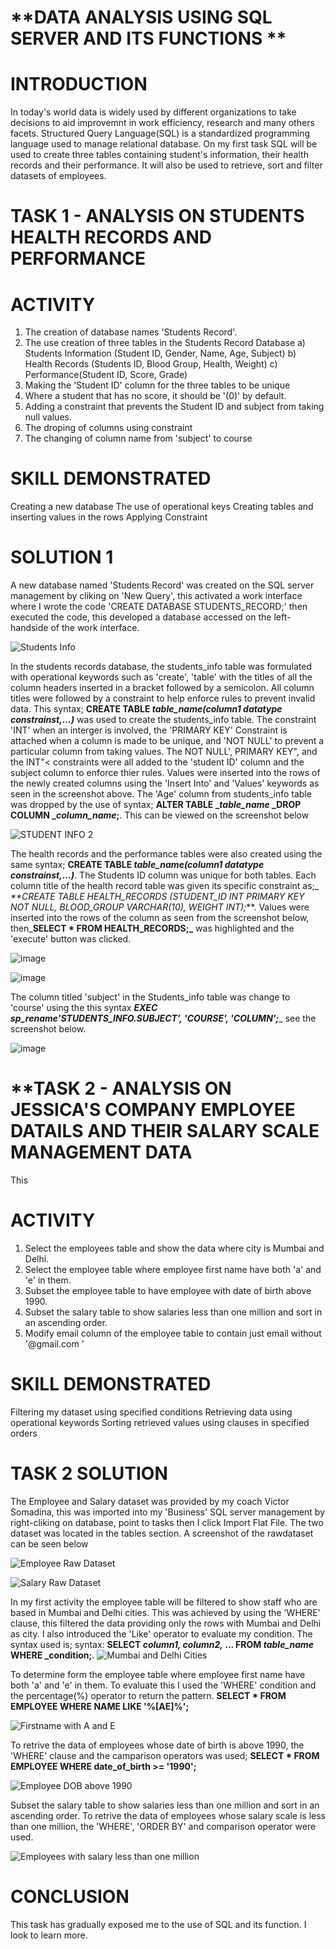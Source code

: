 # **DATA ANALYSIS USING SQL SERVER AND ITS FUNCTIONS **
 
# **INTRODUCTION**
In today's world data is widely used by different organizations to take decisions to aid improvemnt in work efficiency, research and many others facets. Structured Query Language(SQL) is a standardized programming language used to manage relational database. On my first task SQL will be used to create three tables containing student's information, their health records and their performance. It will also be used to retrieve, sort and filter datasets of employees.

# **TASK 1 - ANALYSIS ON STUDENTS HEALTH RECORDS AND PERFORMANCE**

# **ACTIVITY**
1. The creation of database names 'Students Record'.
2. The use creation of three tables in the Students Record Database
     a) Students Information (Student ID, Gender, Name, Age, Subject)
     b) Health Records (Students ID, Blood Group, Health, Weight)
     c) Performance(Student ID, Score, Grade)
4. Making the 'Student ID' column for the three tables to be unique 
5. Where a student that has no score, it should be '(0)' by default.
6. Adding a constraint that prevents the Student ID and subject from taking null values.
7. The droping of columns using constraint
8. The changing of column name from 'subject' to course

# **SKILL DEMONSTRATED**
Creating a new database
The use of operational keys
Creating tables and inserting values in the rows
Applying Constraint

# SOLUTION 1
A new database named 'Students Record' was created on the SQL server management by cliking on 'New Query', this activated a work interface where I wrote the code 'CREATE DATABASE STUDENTS_RECORD;' then executed the code, this developed a database accessed on the left-handside of the work interface. 

![Students Info](https://github.com/Jessie-Watt/Data-analysis-of-student-s-information-health-record-and-their-performance-using-SQL./assets/140435577/4c97c102-ab9d-458e-9bf1-f6ed374a741d)


In the students records database, the students_info table was formulated with operational keywords such as 'create', 'table' with the titles of all the column headers inserted in a bracket followed by a semicolon. All column titles were followed by a constraint to help enforce rules to prevent invalid data. This syntax; **CREATE TABLE _table_name(column1 datatype constrainst,...)_** was used to create the students_info table. The constraint 'INT' when an interger is involved, the 'PRIMARY KEY' Constraint is attached when a column is made to be unique, and 'NOT NULL' to prevent a particular column from taking values. The NOT NULL', PRIMARY KEY", and the INT"< constraints were all added to the 'student ID' column and the subject column to enforce thier rules. Values were inserted into the rows of the newly created columns using the 'Insert Into' and 'Values' keywords as seen in the screenshot above. The 'Age' column from students_info table was dropped by the use of syntax; **ALTER TABLE __table_name_ _DROP COLUMN __column_name_;**. This can be viewed on the screenshot below


![STUDENT INFO 2](https://github.com/Jessie-Watt/Data-analysis-of-student-s-information-health-record-and-their-performance-using-SQL./assets/140435577/9bb5c574-91cf-49a9-a5e6-494a74165ef8)

The health records and the performance tables were also created using the same syntax; **CREATE TABLE _table_name(column1 datatype constrainst,...)_**. The Students ID column was unique for both tables. Each column title of the health record table was given its specific constraint as;_ _**CREATE TABLE_ _HEALTH_RECORDS (STUDENT_ID INT PRIMARY KEY NOT NULL, BLOOD_GROUP VARCHAR(10), WEIGHT INT);_**. Values were inserted into the rows of the column as seen from the screenshot below, then_**SELECT * FROM HEALTH_RECORDS;_** was highlighted and the 'execute' button was clicked.

![image](https://github.com/Jessie-Watt/Data-analysis-of-student-s-information-health-record-and-their-performance-using-SQL./assets/140435577/bef1990f-20ef-462b-bdcd-8e0a74abff8e)

![image](https://github.com/Jessie-Watt/Data-analysis-of-student-s-information-health-record-and-their-performance-using-SQL./assets/140435577/0f19b192-5d51-411a-9838-ed58d4d08d90)
 
The column titled 'subject' in the Students_info table was change to 'course' using the this syntax _**EXEC sp_rename'STUDENTS_INFO.SUBJECT', 'COURSE', 'COLUMN';**__ see the screenshot below.

![image](https://github.com/Jessie-Watt/Data-analysis-of-student-s-information-health-record-and-their-performance-using-SQL./assets/140435577/754acb72-71a7-430b-bb1d-8473252aefbf)



# **TASK 2 - ANALYSIS ON JESSICA'S COMPANY EMPLOYEE DATAILS AND THEIR SALARY SCALE MANAGEMENT DATA
This

# **ACTIVITY**
1. Select the employees table and show the data where city is Mumbai and Delhi.
2. Select the employee table where employee first name have both 'a' and 'e' in them.
3. Subset the employee table to have employee with date of birth above 1990.
4. Subset the salary table to show salaries less than one million and sort in an ascending order.
5. Modify email column of the employee table to contain just email without '@gmail.com '


# **SKILL DEMONSTRATED**
Filtering my dataset using specified conditions
Retrieving data using operational keywords
Sorting retrieved values using clauses in specified orders

# TASK 2 SOLUTION
The Employee and Salary dataset was provided by my coach Victor Somadina, this was imported into my 'Business' SQL server management by right-cliking on database, point to tasks then I click Import Flat File. The two dataset was located in the tables section. A screenshot of the rawdataset can be seen below 

![Employee Raw Dataset](https://github.com/Jessie-Watt/Data-analysis-of-student-s-information-health-record-and-their-performance-using-SQL./assets/140435577/d093502a-6031-4f23-8714-5e5442cf5434)

![Salary Raw Dataset](https://github.com/Jessie-Watt/Data-analysis-of-student-s-information-health-record-and-their-performance-using-SQL./assets/140435577/08952810-10f7-4cb5-90f0-353d258bb4dd)

In my first activity the employee table will be filtered to show staff who are based in Mumbai and Delhi cities. This was achieved by using the 'WHERE' clause, this filtered the data providing only the rows with Mumbai and Delhi as city. I also introduced the 'Like' operator to evaluate my condition. The syntax used is;   syntax: **SELECT _column1, column2,_ ... FROM _table_name_ WHERE _condition;**. 
![Mumbai and Delhi Cities](https://github.com/Jessie-Watt/Data-analysis-of-student-s-information-health-record-and-their-performance-using-SQL./assets/140435577/0f9c8e4a-d2d3-47d5-8a7f-bcc6829aac3c)

To determine form the employee table where employee first name have both 'a' and 'e' in them. To evaluate this I used the 'WHERE' condition and the percentage(%) operator to return the pattern. **SELECT * FROM EMPLOYEE WHERE NAME LIKE '%[AE]%';**

![Firstname with A and E](https://github.com/Jessie-Watt/Data-analysis-of-student-s-information-health-record-and-their-performance-using-SQL./assets/140435577/a2c905db-467a-4349-bfe3-1f35c50b554a)

To retrive the data of employees whose date of birth is above 1990, the 'WHERE' clause and the camparison operators was used; **SELECT * FROM EMPLOYEE WHERE date_of_birth >= '1990';**

![Employee DOB above 1990](https://github.com/Jessie-Watt/Data-analysis-of-student-s-information-health-record-and-their-performance-using-SQL./assets/140435577/ecf91146-23dc-4d66-97b3-69e0bd91dd5f)

Subset the salary table to show salaries less than one million and sort in an ascending order. To retrive the data of employees whose salary scale is less than one million, the 'WHERE', 'ORDER BY' and comparison operator were used.

![Employees with salary less than one million](https://github.com/Jessie-Watt/Data-analysis-of-student-s-information-health-record-and-their-performance-using-SQL./assets/140435577/2d819765-db9b-4fb9-be12-7e30539a706c)


# CONCLUSION
This task has gradually exposed me to the use of SQL and its function. I look to learn more.      
